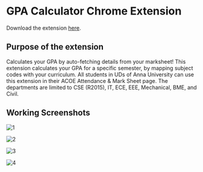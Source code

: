 # GPA Calculator Chrome Extension
Download the extension [here](https://chrome.google.com/webstore/detail/gpa-calculator-anna-unive/plgpadocbcmhlndhcibmhoomfdeokdgg).
## Purpose of the extension
Calculates your GPA by auto-fetching details from your marksheet!
This extension calculates your GPA for a specific semester, by mapping subject codes with your curriculum. All students in UDs of Anna University can use this extension in their ACOE Attendance & Mark Sheet page. The departments are limited to CSE (R2015), IT, ECE, EEE, Mechanical, BME, and Civil.
## Working Screenshots
![1](https://user-images.githubusercontent.com/60057580/103777322-b5a79380-5056-11eb-94d8-4a2f689e7161.PNG)


![2](https://user-images.githubusercontent.com/60057580/103777808-6f066900-5057-11eb-8f86-fa79cc5d20e8.png)


![3](https://user-images.githubusercontent.com/60057580/103777809-6f9eff80-5057-11eb-9d7a-bedfecd122e8.png)


![4](https://user-images.githubusercontent.com/60057580/103777804-6d3ca580-5057-11eb-9f30-c75d23da408a.png)  
